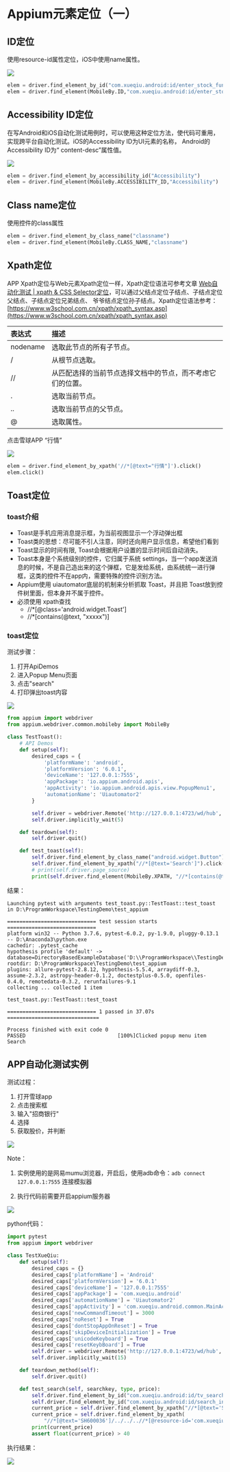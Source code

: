 # Appium元素定位（一）
<!--more-->

## ID定位
使用resource-id属性定位，iOS中使用name属性。

![](appium-locator/locator_id.png)

```python
elem = driver.find_element_by_id("com.xueqiu.android:id/enter_stock_fund")
elem = driver.find_element(MobileBy.ID,"com.xueqiu.android:id/enter_stock_fund")
```
## Accessibility ID定位
在写Android和iOS自动化测试用例时，可以使用这种定位方法，使代码可重用， 实现跨平台自动化测试。iOS的Accessibility ID为UI元素的名称， Android的Accessibility ID为“ content-desc”属性值。

![](appium-locator/locator_accessibility.png)

```python
elem = driver.find_element_by_accessibility_id("Accessibility")
elem = driver.find_element(MobileBy.ACCESSIBILITY_ID,"Accessibility")
```
## Class name定位
使用控件的class属性
```python
elem = driver.find_element_by_class_name("classname")
elem = driver.find_element(MobileBy.CLASS_NAME,"classname")
```
## Xpath定位
APP Xpath定位与Web元素Xpath定位一样，Xpath定位语法可参考文章 [Web自动化测试 | xpath & CSS Selector定位](https://hiyong.gitee.io/posts/selenium-xpath-and-CSS-Selector-locator/)，可以通过父结点定位子结点、子结点定位父结点、子结点定位兄弟结点、 爷爷结点定位孙子结点。Xpath定位语法参考：[https://www.w3school.com.cn/xpath/xpath_syntax.asp](https://www.w3school.com.cn/xpath/xpath_syntax.asp)

| 表达式   | 描述                                                       |
| :------- | :--------------------------------------------------------- |
| nodename | 选取此节点的所有子节点。                                   |
| /        | 从根节点选取。                                             |
| //       | 从匹配选择的当前节点选择文档中的节点，而不考虑它们的位置。 |
| .        | 选取当前节点。                                             |
| ..       | 选取当前节点的父节点。                                     |
| @        | 选取属性。                                                 |

点击雪球APP “行情”

![](appium-locator/locator_xpath.png)

```python
elem = driver.find_element_by_xpath('//*[@text="行情"]').click()
elem.click()
```

## Toast定位
### toast介绍
* Toast是手机应用消息提示框，为当前视图显示一个浮动弹出框
* Toast类的思想：尽可能不引人注意，同时还向用户显示信息，希望他们看到
* Toast显示的时间有限, Toast会根据用户设置的显示时间后自动消失。
* Toast本身是个系统级别的控件，它归属于系统 settings，当一个app发送消息的时候，不是自己造出来的这个弹框，它是发给系统，由系统统一进行弹框，这类的控件不在app内，需要特殊的控件识别方法。
* Appium使用 uiautomator底层的机制来分析抓取 Toast，并且把 Toast放到控件树里面，但本身并不属于控件。
* 必须使用 xpath查找
	* //*[@class='android.widget.Toast']
	* //*[contains(@text, "xxxxx")]
### toast定位

测试步骤：

1. 打开ApiDemos
2. 进入Popup Menu页面
3. 点击"search"
4. 打印弹出toast内容

![](appium-locator/popup_toast.png)

```python
from appium import webdriver
from appium.webdriver.common.mobileby import MobileBy

class TestToast():
    # API Demos
    def setup(self):
        desired_caps = {
            'platformName': 'android',
            'platformVersion': '6.0.1',
            'deviceName': '127.0.0.1:7555',
            'appPackage': 'io.appium.android.apis',
            'appActivity': 'io.appium.android.apis.view.PopupMenu1',
            'automationName': 'Uiautomator2'
        }

        self.driver = webdriver.Remote('http://127.0.0.1:4723/wd/hub', desired_caps)
        self.driver.implicitly_wait(5)

    def teardown(self):
        self.driver.quit()

    def test_toast(self):
        self.driver.find_element_by_class_name("android.widget.Button").click()
        self.driver.find_element_by_xpath("//*[@text='Search']").click()
        # print(self.driver.page_source)
        print(self.driver.find_element(MobileBy.XPATH, "//*[contains(@text,'Clicked popup')]").text)
```

结果：

```shell
Launching pytest with arguments test_toast.py::TestToast::test_toast in D:\ProgramWorkspace\TestingDemo\test_appium

============================= test session starts =============================
platform win32 -- Python 3.7.6, pytest-6.0.2, py-1.9.0, pluggy-0.13.1 -- D:\Anaconda3\python.exe
cachedir: .pytest_cache
hypothesis profile 'default' -> database=DirectoryBasedExampleDatabase('D:\\ProgramWorkspace\\TestingDemo\\test_appium\\.hypothesis\\examples')
rootdir: D:\ProgramWorkspace\TestingDemo\test_appium
plugins: allure-pytest-2.8.12, hypothesis-5.5.4, arraydiff-0.3, assume-2.3.2, astropy-header-0.1.2, doctestplus-0.5.0, openfiles-0.4.0, remotedata-0.3.2, rerunfailures-9.1
collecting ... collected 1 item

test_toast.py::TestToast::test_toast 

============================= 1 passed in 37.07s ==============================

Process finished with exit code 0
PASSED                              [100%]Clicked popup menu item Search
```


## APP自动化测试实例
测试过程：
1. 打开雪球app
2. 点击搜索框
3. 输入"招商银行"
4. 选择
5. 获取股价，并判断

![](appium-locator/locator_xueqiu.png)

Note：

1. 实例使用的是网易mumu浏览器，开启后，使用adb命令：`adb connect 127.0.0.1:7555` 连接模拟器

2. 执行代码前需要开启appium服务器

![](appium-locator/appium.png)

python代码：

```python
import pytest
from appium import webdriver

class TestXueQiu:
    def setup(self):
        desired_caps = {}
        desired_caps['platformName'] = 'Android'
        desired_caps['platformVersion'] = '6.0.1'
        desired_caps['deviceName'] = '127.0.0.1:7555'
        desired_caps['appPackage'] = 'com.xueqiu.android'
        desired_caps['automationName'] = 'Uiautomator2'
        desired_caps['appActivity'] = 'com.xueqiu.android.common.MainActivity'
        desired_caps['newCommandTimeout'] = 3000
        desired_caps['noReset'] = True
        desired_caps['dontStopAppOnReset'] = True
        desired_caps['skipDeviceInitialization'] = True
        desired_caps['unicodeKeyboard'] = True
        desired_caps['resetKeybBoard'] = True
        self.driver = webdriver.Remote('http://127.0.0.1:4723/wd/hub', desired_caps)
        self.driver.implicitly_wait(15)

    def teardown_method(self):
        self.driver.quit()

    def test_search(self, searchkey, type, price):
        self.driver.find_element_by_id("com.xueqiu.android:id/tv_search").click()
        self.driver.find_element_by_id("com.xueqiu.android:id/search_input_text").send_keys("招商银行")
        current_price = self.driver.find_element_by_xpath("//*[@text='SH600036']").click()
        current_price = self.driver.find_element_by_xpath(
            "//*[@text='SH600036']/../../..//*[@resource-id='com.xueqiu.android:id/current_price']").text  
        print(current_price)
        assert float(current_price) > 40
```

执行结果：

![](appium-locator/test_xueqiu.png)






